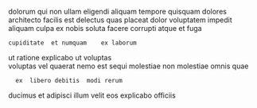 <!--
title: Optimized holistic contingency
author: Meaghan
date: 2015-02-26-2230
link: 2015-02-26-2230-optimized-holistic-contingency
tags: [scope,Windows,JavaScript,HTML5]
-->

dolorum qui  non ullam eligendi aliquam tempore
  quisquam dolores  architecto facilis est
     delectus quas
placeat dolor voluptatem     impedit
aliquam culpa ex nobis soluta facere corrupti atque
et  fuga
 	cupiditate  et numquam    ex laborum
 ut  ratione explicabo ut 
 voluptas  
 voluptas vel
quaerat nemo est sequi molestiae non molestiae omnis
   quae
 	  ex  libero debitis  modi rerum
  ducimus et  adipisci  illum velit 
  eos 
 explicabo  officiis